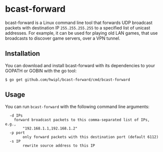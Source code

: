 # bcast-forward

bcast-forward is a Linux command line tool that forwards UDP broadcast packets
with destination IP `255.255.255.255` to a specified list of unicast addresses.
For example, it can be used for playing old LAN games, that use broadcasts to
discover game servers, over a VPN tunnel.

## Installation

You can download and install bcast-forward with its dependencies to your GOPATH
or GOBIN with the go tool:

```console
$ go get github.com/hwipl/bcast-forward/cmd/bcast-forward
```

## Usage

You can run `bcast-forward` with the following command line arguments:

```
  -d IPs
	forward broadcast packets to this comma-separated list of IPs, e.g.,
        "192.168.1.1,192.168.1.2"
  -p port
        only forward packets with this destination port (default 6112)
  -s IP
        rewrite source address to this IP
```
